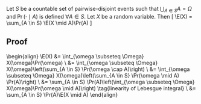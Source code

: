 Let $S$ be a countable set of pairwise-disjoint events
such that $\bigcup_{A \in S} A = \Omega$
and $\Pr(\cdot \mid A)$ is defined $\forall A \in S$.
Let $X$ be a random variable. Then $\newcommand{\E}{\operatorname{E}}$
\[ \E(X) = \sum_{A \in S} \E(X \mid A)\Pr(A) \]

## Proof

\begin{align}
\E(X) &= \int_{\omega \subseteq \Omega} X(\omega)\Pr(\omega)
\\ &= \int_{\omega \subseteq \Omega} X(\omega)\left(\sum_{A \in S} \Pr(\omega \cap A)\right)
\\ &= \int_{\omega \subseteq \Omega} X(\omega)\left(\sum_{A \in S} \Pr(\omega \mid A) \Pr(A)\right)
\\ &= \sum_{A \in S} \Pr(A)\left(\int_{\omega \subseteq \Omega} X(\omega)\Pr(\omega \mid A)\right)
\tag{linearity of Lebesgue integral}
\\ &= \sum_{A \in S} \Pr(A)\E(X \mid A)
\end{align}
